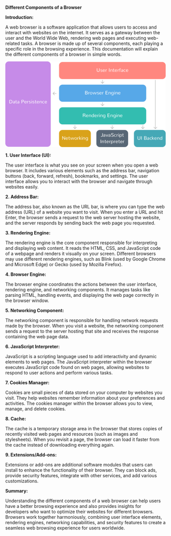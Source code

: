 **Different Components of a Browser**

**Introduction:**

A web browser is a software application that allows users to access and interact with websites on the internet. It serves as a gateway between the user and the World Wide Web, rendering web pages and executing web-related tasks. A browser is made up of several components, each playing a specific role in the browsing experience. This documentation will explain the different components of a browser in simple words.

![URL](../Assets/Browserworks.png) 

**1. User Interface (UI):**

The user interface is what you see on your screen when you open a web browser. It includes various elements such as the address bar, navigation buttons (back, forward, refresh), bookmarks, and settings. The user interface allows you to interact with the browser and navigate through websites easily.

**2. Address Bar:**

The address bar, also known as the URL bar, is where you can type the web address (URL) of a website you want to visit. When you enter a URL and hit Enter, the browser sends a request to the web server hosting the website, and the server responds by sending back the web page you requested.

**3. Rendering Engine:**

The rendering engine is the core component responsible for interpreting and displaying web content. It reads the HTML, CSS, and JavaScript code of a webpage and renders it visually on your screen. Different browsers may use different rendering engines, such as Blink (used by Google Chrome and Microsoft Edge) or Gecko (used by Mozilla Firefox).

**4. Browser Engine:**

The browser engine coordinates the actions between the user interface, rendering engine, and networking components. It manages tasks like parsing HTML, handling events, and displaying the web page correctly in the browser window.

**5. Networking Component:**

The networking component is responsible for handling network requests made by the browser. When you visit a website, the networking component sends a request to the server hosting that site and receives the response containing the web page data.

**6. JavaScript Interpreter:**

JavaScript is a scripting language used to add interactivity and dynamic elements to web pages. The JavaScript interpreter within the browser executes JavaScript code found on web pages, allowing websites to respond to user actions and perform various tasks.

**7. Cookies Manager:**

Cookies are small pieces of data stored on your computer by websites you visit. They help websites remember information about your preferences and activities. The cookies manager within the browser allows you to view, manage, and delete cookies.

**8. Cache:**

The cache is a temporary storage area in the browser that stores copies of recently visited web pages and resources (such as images and stylesheets). When you revisit a page, the browser can load it faster from the cache instead of downloading everything again.

**9. Extensions/Add-ons:**

Extensions or add-ons are additional software modules that users can install to enhance the functionality of their browser. They can block ads, provide security features, integrate with other services, and add various customizations.


**Summary:**

Understanding the different components of a web browser can help users have a better browsing experience and also provides insights for developers who want to optimize their websites for different browsers. Browsers work together harmoniously, combining user interface elements, rendering engines, networking capabilities, and security features to create a seamless web browsing experience for users worldwide.